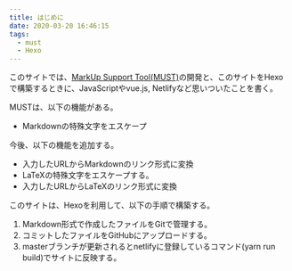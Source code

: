 ```yaml
---
title: はじめに
date: 2020-03-20 16:46:15
tags:
  - must
  - Hexo
---
```


このサイトでは、[MarkUp Support Tool(MUST)](https://github.com/kubotama/must-netlify)の開発と、このサイトをHexoで構築するときに、JavaScriptやvue.js, Netlifyなど思いついたことを書く。

MUSTは、以下の機能がある。

- Markdownの特殊文字をエスケープ

今後、以下の機能を追加する。

- 入力したURLからMarkdownのリンク形式に変換
- LaTeXの特殊文字をエスケープする。
- 入力したURLからLaTeXのリンク形式に変換

このサイトは、Hexoを利用して、以下の手順で構築する。

1. Markdown形式で作成したファイルをGitで管理する。
2. コミットしたファイルをGitHubにアップロードする。
3. masterブランチが更新されるとnetlifyに登録しているコマンド(yarn run build)でサイトに反映する。

